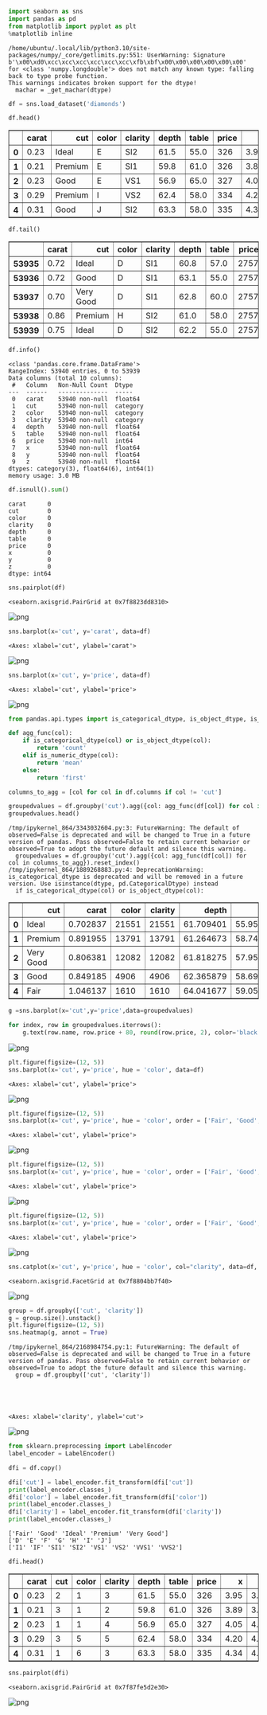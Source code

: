 ```python
import seaborn as sns
import pandas as pd
from matplotlib import pyplot as plt
%matplotlib inline
```

    /home/ubuntu/.local/lib/python3.10/site-packages/numpy/_core/getlimits.py:551: UserWarning: Signature b'\x00\xd0\xcc\xcc\xcc\xcc\xcc\xcc\xfb\xbf\x00\x00\x00\x00\x00\x00' for <class 'numpy.longdouble'> does not match any known type: falling back to type probe function.
    This warnings indicates broken support for the dtype!
      machar = _get_machar(dtype)



```python
df = sns.load_dataset('diamonds')
```


```python
df.head()
```




<div>
<style scoped>
    .dataframe tbody tr th:only-of-type {
        vertical-align: middle;
    }

    .dataframe tbody tr th {
        vertical-align: top;
    }

    .dataframe thead th {
        text-align: right;
    }
</style>
<table border="1" class="dataframe">
  <thead>
    <tr style="text-align: right;">
      <th></th>
      <th>carat</th>
      <th>cut</th>
      <th>color</th>
      <th>clarity</th>
      <th>depth</th>
      <th>table</th>
      <th>price</th>
      <th>x</th>
      <th>y</th>
      <th>z</th>
    </tr>
  </thead>
  <tbody>
    <tr>
      <th>0</th>
      <td>0.23</td>
      <td>Ideal</td>
      <td>E</td>
      <td>SI2</td>
      <td>61.5</td>
      <td>55.0</td>
      <td>326</td>
      <td>3.95</td>
      <td>3.98</td>
      <td>2.43</td>
    </tr>
    <tr>
      <th>1</th>
      <td>0.21</td>
      <td>Premium</td>
      <td>E</td>
      <td>SI1</td>
      <td>59.8</td>
      <td>61.0</td>
      <td>326</td>
      <td>3.89</td>
      <td>3.84</td>
      <td>2.31</td>
    </tr>
    <tr>
      <th>2</th>
      <td>0.23</td>
      <td>Good</td>
      <td>E</td>
      <td>VS1</td>
      <td>56.9</td>
      <td>65.0</td>
      <td>327</td>
      <td>4.05</td>
      <td>4.07</td>
      <td>2.31</td>
    </tr>
    <tr>
      <th>3</th>
      <td>0.29</td>
      <td>Premium</td>
      <td>I</td>
      <td>VS2</td>
      <td>62.4</td>
      <td>58.0</td>
      <td>334</td>
      <td>4.20</td>
      <td>4.23</td>
      <td>2.63</td>
    </tr>
    <tr>
      <th>4</th>
      <td>0.31</td>
      <td>Good</td>
      <td>J</td>
      <td>SI2</td>
      <td>63.3</td>
      <td>58.0</td>
      <td>335</td>
      <td>4.34</td>
      <td>4.35</td>
      <td>2.75</td>
    </tr>
  </tbody>
</table>
</div>




```python
df.tail()
```




<div>
<style scoped>
    .dataframe tbody tr th:only-of-type {
        vertical-align: middle;
    }

    .dataframe tbody tr th {
        vertical-align: top;
    }

    .dataframe thead th {
        text-align: right;
    }
</style>
<table border="1" class="dataframe">
  <thead>
    <tr style="text-align: right;">
      <th></th>
      <th>carat</th>
      <th>cut</th>
      <th>color</th>
      <th>clarity</th>
      <th>depth</th>
      <th>table</th>
      <th>price</th>
      <th>x</th>
      <th>y</th>
      <th>z</th>
    </tr>
  </thead>
  <tbody>
    <tr>
      <th>53935</th>
      <td>0.72</td>
      <td>Ideal</td>
      <td>D</td>
      <td>SI1</td>
      <td>60.8</td>
      <td>57.0</td>
      <td>2757</td>
      <td>5.75</td>
      <td>5.76</td>
      <td>3.50</td>
    </tr>
    <tr>
      <th>53936</th>
      <td>0.72</td>
      <td>Good</td>
      <td>D</td>
      <td>SI1</td>
      <td>63.1</td>
      <td>55.0</td>
      <td>2757</td>
      <td>5.69</td>
      <td>5.75</td>
      <td>3.61</td>
    </tr>
    <tr>
      <th>53937</th>
      <td>0.70</td>
      <td>Very Good</td>
      <td>D</td>
      <td>SI1</td>
      <td>62.8</td>
      <td>60.0</td>
      <td>2757</td>
      <td>5.66</td>
      <td>5.68</td>
      <td>3.56</td>
    </tr>
    <tr>
      <th>53938</th>
      <td>0.86</td>
      <td>Premium</td>
      <td>H</td>
      <td>SI2</td>
      <td>61.0</td>
      <td>58.0</td>
      <td>2757</td>
      <td>6.15</td>
      <td>6.12</td>
      <td>3.74</td>
    </tr>
    <tr>
      <th>53939</th>
      <td>0.75</td>
      <td>Ideal</td>
      <td>D</td>
      <td>SI2</td>
      <td>62.2</td>
      <td>55.0</td>
      <td>2757</td>
      <td>5.83</td>
      <td>5.87</td>
      <td>3.64</td>
    </tr>
  </tbody>
</table>
</div>




```python
df.info()
```

    <class 'pandas.core.frame.DataFrame'>
    RangeIndex: 53940 entries, 0 to 53939
    Data columns (total 10 columns):
     #   Column   Non-Null Count  Dtype   
    ---  ------   --------------  -----   
     0   carat    53940 non-null  float64 
     1   cut      53940 non-null  category
     2   color    53940 non-null  category
     3   clarity  53940 non-null  category
     4   depth    53940 non-null  float64 
     5   table    53940 non-null  float64 
     6   price    53940 non-null  int64   
     7   x        53940 non-null  float64 
     8   y        53940 non-null  float64 
     9   z        53940 non-null  float64 
    dtypes: category(3), float64(6), int64(1)
    memory usage: 3.0 MB



```python
df.isnull().sum()
```




    carat      0
    cut        0
    color      0
    clarity    0
    depth      0
    table      0
    price      0
    x          0
    y          0
    z          0
    dtype: int64




```python
sns.pairplot(df)
```




    <seaborn.axisgrid.PairGrid at 0x7f8823dd8310>




    
![png](diamonds_files/diamonds_6_1.png)
    



```python
sns.barplot(x='cut', y='carat', data=df)
```




    <Axes: xlabel='cut', ylabel='carat'>




    
![png](diamonds_files/diamonds_7_1.png)
    



```python
sns.barplot(x='cut', y='price', data=df)
```




    <Axes: xlabel='cut', ylabel='price'>




    
![png](diamonds_files/diamonds_8_1.png)
    



```python
from pandas.api.types import is_categorical_dtype, is_object_dtype, is_numeric_dtype

def agg_func(col):
    if is_categorical_dtype(col) or is_object_dtype(col):
        return 'count'
    elif is_numeric_dtype(col):
        return 'mean'
    else:
        return 'first'
```


```python
columns_to_agg = [col for col in df.columns if col != 'cut']

groupedvalues = df.groupby('cut').agg({col: agg_func(df[col]) for col in columns_to_agg}).reset_index()
groupedvalues.head()
```

    /tmp/ipykernel_864/3343032604.py:3: FutureWarning: The default of observed=False is deprecated and will be changed to True in a future version of pandas. Pass observed=False to retain current behavior or observed=True to adopt the future default and silence this warning.
      groupedvalues = df.groupby('cut').agg({col: agg_func(df[col]) for col in columns_to_agg}).reset_index()
    /tmp/ipykernel_864/1889268883.py:4: DeprecationWarning: is_categorical_dtype is deprecated and will be removed in a future version. Use isinstance(dtype, pd.CategoricalDtype) instead
      if is_categorical_dtype(col) or is_object_dtype(col):





<div>
<style scoped>
    .dataframe tbody tr th:only-of-type {
        vertical-align: middle;
    }

    .dataframe tbody tr th {
        vertical-align: top;
    }

    .dataframe thead th {
        text-align: right;
    }
</style>
<table border="1" class="dataframe">
  <thead>
    <tr style="text-align: right;">
      <th></th>
      <th>cut</th>
      <th>carat</th>
      <th>color</th>
      <th>clarity</th>
      <th>depth</th>
      <th>table</th>
      <th>price</th>
      <th>x</th>
      <th>y</th>
      <th>z</th>
    </tr>
  </thead>
  <tbody>
    <tr>
      <th>0</th>
      <td>Ideal</td>
      <td>0.702837</td>
      <td>21551</td>
      <td>21551</td>
      <td>61.709401</td>
      <td>55.951668</td>
      <td>3457.541970</td>
      <td>5.507451</td>
      <td>5.520080</td>
      <td>3.401448</td>
    </tr>
    <tr>
      <th>1</th>
      <td>Premium</td>
      <td>0.891955</td>
      <td>13791</td>
      <td>13791</td>
      <td>61.264673</td>
      <td>58.746095</td>
      <td>4584.257704</td>
      <td>5.973887</td>
      <td>5.944879</td>
      <td>3.647124</td>
    </tr>
    <tr>
      <th>2</th>
      <td>Very Good</td>
      <td>0.806381</td>
      <td>12082</td>
      <td>12082</td>
      <td>61.818275</td>
      <td>57.956150</td>
      <td>3981.759891</td>
      <td>5.740696</td>
      <td>5.770026</td>
      <td>3.559801</td>
    </tr>
    <tr>
      <th>3</th>
      <td>Good</td>
      <td>0.849185</td>
      <td>4906</td>
      <td>4906</td>
      <td>62.365879</td>
      <td>58.694639</td>
      <td>3928.864452</td>
      <td>5.838785</td>
      <td>5.850744</td>
      <td>3.639507</td>
    </tr>
    <tr>
      <th>4</th>
      <td>Fair</td>
      <td>1.046137</td>
      <td>1610</td>
      <td>1610</td>
      <td>64.041677</td>
      <td>59.053789</td>
      <td>4358.757764</td>
      <td>6.246894</td>
      <td>6.182652</td>
      <td>3.982770</td>
    </tr>
  </tbody>
</table>
</div>




```python
g =sns.barplot(x='cut',y='price',data=groupedvalues)

for index, row in groupedvalues.iterrows():
    g.text(row.name, row.price + 80, round(row.price, 2), color='black', ha="center")
```


    
![png](diamonds_files/diamonds_11_0.png)
    



```python
plt.figure(figsize=(12, 5))
sns.barplot(x='cut', y='price', hue = 'color', data=df)
```




    <Axes: xlabel='cut', ylabel='price'>




    
![png](diamonds_files/diamonds_12_1.png)
    



```python
plt.figure(figsize=(12, 5))
sns.barplot(x='cut', y='price', hue = 'color', order = ['Fair', 'Good', 'Very Good', 'Premium', 'Ideal'], data=df)
```




    <Axes: xlabel='cut', ylabel='price'>




    
![png](diamonds_files/diamonds_13_1.png)
    



```python
plt.figure(figsize=(12, 5))
sns.barplot(x='cut', y='price', hue = 'color', order = ['Fair', 'Good', 'Very Good', 'Premium', 'Ideal'], estimator=sum, data=df)
```




    <Axes: xlabel='cut', ylabel='price'>




    
![png](diamonds_files/diamonds_14_1.png)
    



```python
plt.figure(figsize=(12, 5))
sns.barplot(x='cut', y='price', hue = 'color', order = ['Fair', 'Good', 'Very Good', 'Premium', 'Ideal'], palette="Blues_d", estimator=sum, data=df)
```




    <Axes: xlabel='cut', ylabel='price'>




    
![png](diamonds_files/diamonds_15_1.png)
    



```python
sns.catplot(x='cut', y='price', hue = 'color', col="clarity", data=df, kind="bar")
```




    <seaborn.axisgrid.FacetGrid at 0x7f8804bb7f40>




    
![png](diamonds_files/diamonds_16_1.png)
    



```python
group = df.groupby(['cut', 'clarity']) 
g = group.size().unstack() 
plt.figure(figsize=(12, 5))
sns.heatmap(g, annot = True)
```

    /tmp/ipykernel_864/2168984754.py:1: FutureWarning: The default of observed=False is deprecated and will be changed to True in a future version of pandas. Pass observed=False to retain current behavior or observed=True to adopt the future default and silence this warning.
      group = df.groupby(['cut', 'clarity'])





    <Axes: xlabel='clarity', ylabel='cut'>




    
![png](diamonds_files/diamonds_17_2.png)
    



```python
from sklearn.preprocessing import LabelEncoder
label_encoder = LabelEncoder()

dfi = df.copy()

dfi['cut'] = label_encoder.fit_transform(dfi['cut'])
print(label_encoder.classes_)
dfi['color'] = label_encoder.fit_transform(dfi['color'])
print(label_encoder.classes_)
dfi['clarity'] = label_encoder.fit_transform(dfi['clarity'])
print(label_encoder.classes_)
```

    ['Fair' 'Good' 'Ideal' 'Premium' 'Very Good']
    ['D' 'E' 'F' 'G' 'H' 'I' 'J']
    ['I1' 'IF' 'SI1' 'SI2' 'VS1' 'VS2' 'VVS1' 'VVS2']



```python
dfi.head()
```




<div>
<style scoped>
    .dataframe tbody tr th:only-of-type {
        vertical-align: middle;
    }

    .dataframe tbody tr th {
        vertical-align: top;
    }

    .dataframe thead th {
        text-align: right;
    }
</style>
<table border="1" class="dataframe">
  <thead>
    <tr style="text-align: right;">
      <th></th>
      <th>carat</th>
      <th>cut</th>
      <th>color</th>
      <th>clarity</th>
      <th>depth</th>
      <th>table</th>
      <th>price</th>
      <th>x</th>
      <th>y</th>
      <th>z</th>
    </tr>
  </thead>
  <tbody>
    <tr>
      <th>0</th>
      <td>0.23</td>
      <td>2</td>
      <td>1</td>
      <td>3</td>
      <td>61.5</td>
      <td>55.0</td>
      <td>326</td>
      <td>3.95</td>
      <td>3.98</td>
      <td>2.43</td>
    </tr>
    <tr>
      <th>1</th>
      <td>0.21</td>
      <td>3</td>
      <td>1</td>
      <td>2</td>
      <td>59.8</td>
      <td>61.0</td>
      <td>326</td>
      <td>3.89</td>
      <td>3.84</td>
      <td>2.31</td>
    </tr>
    <tr>
      <th>2</th>
      <td>0.23</td>
      <td>1</td>
      <td>1</td>
      <td>4</td>
      <td>56.9</td>
      <td>65.0</td>
      <td>327</td>
      <td>4.05</td>
      <td>4.07</td>
      <td>2.31</td>
    </tr>
    <tr>
      <th>3</th>
      <td>0.29</td>
      <td>3</td>
      <td>5</td>
      <td>5</td>
      <td>62.4</td>
      <td>58.0</td>
      <td>334</td>
      <td>4.20</td>
      <td>4.23</td>
      <td>2.63</td>
    </tr>
    <tr>
      <th>4</th>
      <td>0.31</td>
      <td>1</td>
      <td>6</td>
      <td>3</td>
      <td>63.3</td>
      <td>58.0</td>
      <td>335</td>
      <td>4.34</td>
      <td>4.35</td>
      <td>2.75</td>
    </tr>
  </tbody>
</table>
</div>




```python
sns.pairplot(dfi)
```




    <seaborn.axisgrid.PairGrid at 0x7f87fe5d2e30>




    
![png](diamonds_files/diamonds_20_1.png)
    

